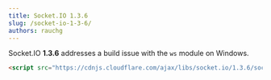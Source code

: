 ```yaml
---
title: Socket.IO 1.3.6
slug: /socket-io-1-3-6/
authors: rauchg
---
```


Socket.IO **1.3.6** addresses a build issue with the `ws` module on Windows.

```html
<script src="https://cdnjs.cloudflare.com/ajax/libs/socket.io/1.3.6/socket.io.min.js"></script>
```
